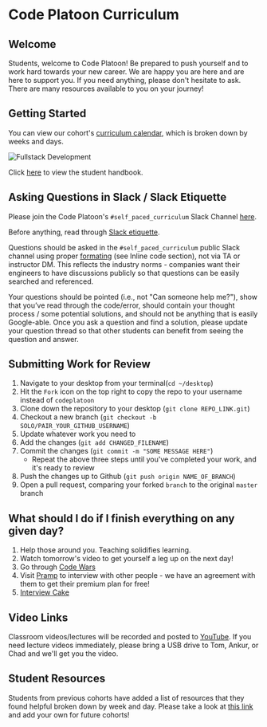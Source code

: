 # Code Platoon Curriculum

## Welcome
Students, welcome to Code Platoon! Be prepared to push yourself and to work hard towards your new career. We are happy you are here and are here to support you. If you need anything, please don't hesitate to ask. There are many resources available to you on your journey!

## Getting Started
You can view our cohort's [curriculum calendar](https://docs.google.com/spreadsheets/d/1tD2ko3ykKCoe6S4vMSt49W_aZPtl3x05jWRMk2OWTsQ/edit?usp=sharing), which is broken down by weeks and days.

![Fullstack Development](https://github.com/codeplatoon/curriculum/blob/master/page-resources/cp_fullstack_development.png)

Click [here](https://docs.google.com/document/d/1KgNFbDhihSJv6OGYjFDhESaDJ6ljOyVoRQse7oQH1I0/edit?usp=sharing) to view the student handbook.

## Asking Questions in Slack / Slack Etiquette
Please join the Code Platoon's `#self_paced_curriculum` Slack Channel [here](https://join.slack.com/t/codeplatoonteam/shared_invite/zt-tu65s5qq-Cn~6K0vnDE0S4tBaY3OhsQ).

Before anything, read through [Slack etiquette](https://slack.com/blog/collaboration/etiquette-tips-in-slack).

Questions should be asked in the `#self_paced_curriculum` public Slack channel using proper [formating](https://slack.com/help/articles/202288908-Format-your-messages) (see Inline code section), not via TA or instructor DM. This reflects the industry norms - companies want their engineers to have discussions publicly so that questions can be easily searched and referenced.

Your questions should be pointed (i.e., not "Can someone help me?"), show that you’ve read through the code/error, should contain your thought process / some potential solutions, and should not be anything that is easily Google-able. Once you ask a question and find a solution, please update your question thread so that other students can benefit from seeing the question and answer.

## Submitting Work for Review
1. Navigate to your desktop from your terminal(`cd ~/desktop`)
2. Hit the `Fork` icon on the top right to copy the repo to your username instead of `codeplatoon`
3. Clone down the repository to your desktop (`git clone REPO_LINK.git`)
4. Checkout a new branch (`git checkout -b SOLO/PAIR_YOUR_GITHUB_USERNAME`)
5. Update whatever work you need to
6. Add the changes (`git add CHANGED_FILENAME`)
7. Commit the changes (`git commit -m "SOME MESSAGE HERE"`)
   - Repeat the above three steps until you've completed your work, and it's ready to review
8. Push the changes up to Github (`git push origin NAME_OF_BRANCH`)
9. Open a pull request, comparing your forked `branch` to the original `master` branch

## What should I do if I finish everything on any given day?
1. Help those around you. Teaching solidifies learning.
2. Watch tomorrow's video to get yourself a leg up on the next day!
3. Go through [Code Wars](https://www.codewars.com/)
4. Visit [Pramp](https://www.pramp.com/promo/codeplatoon) to interview with other people - we have an agreement with them to get their premium plan for free!
5. [Interview Cake](https://www.interviewcake.com/)

## Video Links
Classroom videos/lectures will be recorded and posted to [YouTube](https://www.youtube.com/channel/UCASZ7zW_Egu0T4KG3YEdGfw/videos). If you need lecture videos immediately, please bring a USB drive to Tom, Ankur, or Chad and we'll get you the video.

## Student Resources
Students from previous cohorts have added a list of resources that they found helpful broken down by week and day. Please take a look at [this link](https://docs.google.com/spreadsheets/d/1nX1ylt8AOWVnwZ5v-naN7K2bfhlfZm8TRzepOuXdqWw/edit#gid=0) and add your own for future cohorts!
